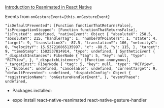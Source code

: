 [Introduction to Reanimated in React Native
](https://www.youtube.com/watch?v=KnQ6xcVgJec&t=7s)


Events from `onGestureEvent={this.onGestureEvent}`


`"isDefaultPrevented": [Function functionThatReturnsFalse],
  "isPropagationStopped": [Function functionThatReturnsFalse],
  "isTrusted": undefined,
  "nativeEvent": Object {
    "absoluteX": 258.5,
    "absoluteY": 215,
    "handlerTag": 1,
    "numberOfPointers": 1,
    "state": 4,
    "target": 9,
    "translationX": -87.5,
    "translationY": 106,
    "velocityX": 0,
    "velocityY": 15.537210865135997,
    "x": -88.5,
    "y": 115,
  },
  "target": 9,
  "timeStamp": 1582537814914,
  "type": undefined,
}
SyntheticEvent {
  "_dispatchInstances": FiberNode {
    "tag": 5,
    "key": null,
    "type": "RCTView",
  },
  "_dispatchListeners": [Function anonymous],
  "_targetInst": FiberNode {
    "tag": 5,
    "key": null,
    "type": "RCTView",
  },
  "bubbles": undefined,
  "cancelable": undefined,
  "currentTarget": 9,
  "defaultPrevented": undefined,
  "dispatchConfig": Object {
    "registrationName": "onGestureHandlerEvent",
  },
  "eventPhase": undefined,
`

* Packages installed:
- expo install react-native-reanimated react-native-gesture-handler